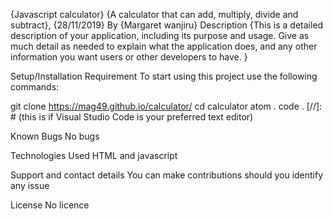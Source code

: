 

{Javascript calculator}
{A calculator that can add, multiply, divide and subtract}, {28/11/2019}
By {Margaret wanjiru}
Description
{This is a detailed description of your application, including its purpose and usage. Give as much detail as needed to explain what the application does, and any other information you want users or other developers to have. }

Setup/Installation Requirement
To start using this project use the following commands:

git clone https://mag49.github.io/calculator/ cd calculator atom . code . [//]: # (this is if Visual Studio Code is your preferred text editor)

Known Bugs
No bugs

Technologies Used
HTML and javascript

Support and contact details
You can make contributions should you identify any issue

License
No licence
